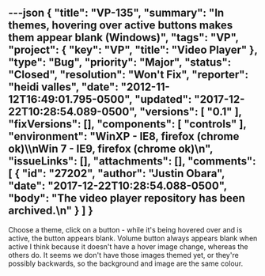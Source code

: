---json
{
  "title": "VP-135",
  "summary": "In themes, hovering over active buttons makes them appear blank (Windows)",
  "tags": "VP",
  "project": {
    "key": "VP",
    "title": "Video Player"
  },
  "type": "Bug",
  "priority": "Major",
  "status": "Closed",
  "resolution": "Won't Fix",
  "reporter": "heidi valles",
  "date": "2012-11-12T16:49:01.795-0500",
  "updated": "2017-12-22T10:28:54.089-0500",
  "versions": [
    "0.1"
  ],
  "fixVersions": [],
  "components": [
    "controls"
  ],
  "environment": "WinXP - IE8, firefox (chrome ok)\\\nWin 7 - IE9, firefox (chrome ok)\n",
  "issueLinks": [],
  "attachments": [],
  "comments": [
    {
      "id": "27202",
      "author": "Justin Obara",
      "date": "2017-12-22T10:28:54.088-0500",
      "body": "The video player repository has been archived.\n"
    }
  ]
}
---
Choose a theme, click on a button - while it's being hovered over and is active, the button appears blank. Volume button always appears blank when active I think because it doesn't have a hover image change, whereas the others do. It seems we don't have those images themed yet, or they're possibly backwards, so the background and image are the same colour.

        